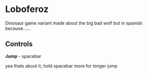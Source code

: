 # Loboferoz
Dinosaur game variant made about the big bad wolf but in spanish because......

## Controls
**Jump** - spacebar

yea thats about it, hold spacebar more for longer jump
